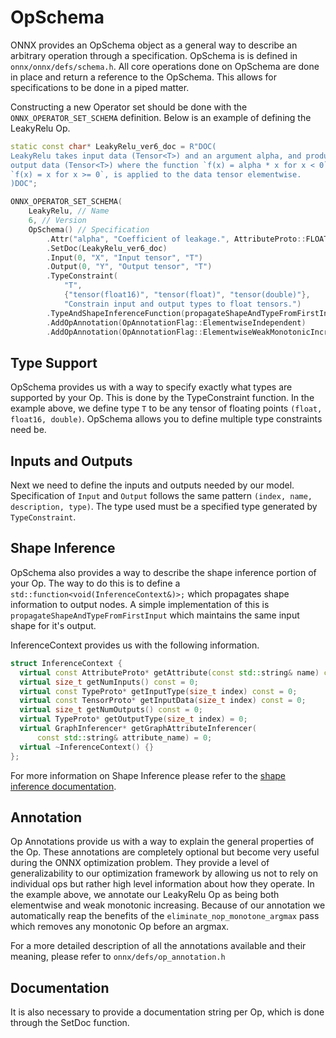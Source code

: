 # OpSchema
ONNX provides an OpSchema object as a general way to describe an arbitrary operation through a specification. OpSchema is is defined in `onnx/onnx/defs/schema.h`. All core operations done on OpSchema are done in place and return a reference to the OpSchema. This allows for specifications to be done in a piped matter.

Constructing a new Operator set should be done with the `ONNX_OPERATOR_SET_SCHEMA` definition. Below is an example of defining the LeakyRelu Op.

```c++
static const char* LeakyRelu_ver6_doc = R"DOC(
LeakyRelu takes input data (Tensor<T>) and an argument alpha, and produces one
output data (Tensor<T>) where the function `f(x) = alpha * x for x < 0`,
`f(x) = x for x >= 0`, is applied to the data tensor elementwise.
)DOC";

ONNX_OPERATOR_SET_SCHEMA(
    LeakyRelu, // Name
    6, // Version
    OpSchema() // Specification
        .Attr("alpha", "Coefficient of leakage.", AttributeProto::FLOAT, 0.01f)
        .SetDoc(LeakyRelu_ver6_doc)
        .Input(0, "X", "Input tensor", "T")
        .Output(0, "Y", "Output tensor", "T")
        .TypeConstraint(
            "T",
            {"tensor(float16)", "tensor(float)", "tensor(double)"},
            "Constrain input and output types to float tensors.")
        .TypeAndShapeInferenceFunction(propagateShapeAndTypeFromFirstInput)
        .AddOpAnnotation(OpAnnotationFlag::ElementwiseIndependent)
        .AddOpAnnotation(OpAnnotationFlag::ElementwiseWeakMonotonicIncreasing));
```

## Type Support
OpSchema provides us with a way to specify exactly what types are supported by your Op. This is done by the TypeConstraint function. In the example above, we define type `T` to be any tensor of floating points `(float, float16, double)`. OpSchema allows you to define multiple type constraints need be.
## Inputs and Outputs
Next we need to define the inputs and outputs needed by our model. Specification of `Input` and `Output` follows the same pattern `(index, name, description, type)`. The type used must be a specified type generated by `TypeConstraint`.
## Shape Inference
OpSchema also provides a way to describe the shape inference portion of your Op. The way to do this is to define a `std::function<void(InferenceContext&)>;` which propagates shape information to output nodes. A simple implementation of this is `propagateShapeAndTypeFromFirstInput` which maintains the same input shape for it's output.

InferenceContext provides us with the following information.
```c++
struct InferenceContext {
  virtual const AttributeProto* getAttribute(const std::string& name) const = 0;
  virtual size_t getNumInputs() const = 0;
  virtual const TypeProto* getInputType(size_t index) const = 0;
  virtual const TensorProto* getInputData(size_t index) const = 0;
  virtual size_t getNumOutputs() const = 0;
  virtual TypeProto* getOutputType(size_t index) = 0;
  virtual GraphInferencer* getGraphAttributeInferencer(
      const std::string& attribute_name) = 0;
  virtual ~InferenceContext() {}
};
```

For more information on Shape Inference please refer to the [shape inference documentation](https://github.com/onnx/onnx/blob/master/docs/ShapeInference.md).

## Annotation
Op Annotations provide us with a way to explain the general properties of the Op. These annotations are completely optional but become very useful during the ONNX optimization problem. They provide a level of generalizability to our optimization framework by allowing us not to rely on individual ops but rather high level information about how they operate. In the example above, we annotate our LeakyRelu Op as being both elementwise and weak monotonic increasing. Because of our annotation we automatically reap the benefits of the `eliminate_nop_monotone_argmax` pass which removes any monotonic Op before an argmax.

For a more detailed description of all the annotations available and their meaning, please refer to `onnx/defs/op_annotation.h`
## Documentation
It is also necessary to provide a documentation string per Op, which is done through the SetDoc function.